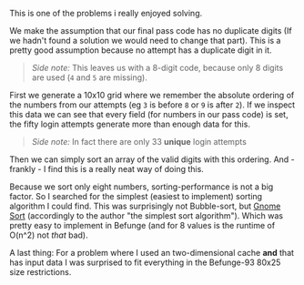 This is one of the problems i really enjoyed solving.

We make the assumption that our final pass code has no duplicate digits (If we hadn't found a solution we would need to change that part).
This is a pretty good assumption because no attempt has a duplicate digit in it.

> *Side note:* This leaves us with a 8-digit code, because only 8 digits are used (`4` and `5` are missing).

First we generate a 10x10 grid where we remember the absolute ordering of the numbers from our attempts (eg `3` is before `8` or `9` is after `2`).
If we inspect this data we can see that every field (for numbers in our pass code) is set, the fifty login attempts generate more than enough data for this.

> *Side note:* In fact there are only 33 **unique** login attempts

Then we can simply sort an array of the valid digits with this ordering. And - frankly - I find this is a really neat way of doing this.

Because we sort only eight numbers, sorting-performance is not a big factor.
So I searched for the simplest (easiest to implement) sorting algorithm I could find.
This was surprisingly not Bubble-sort, but [Gnome Sort](https://en.wikipedia.org/wiki/Gnome_sort) (accordingly to the author "the simplest sort algorithm").
Which was pretty easy to implement in Befunge (and for 8 values is the runtime of O(n^2) not *that* bad).

A last thing: For a problem where I used an two-dimensional cache **and** that has input data I was surprised to fit everything in the Befunge-93 80x25 size restrictions.
